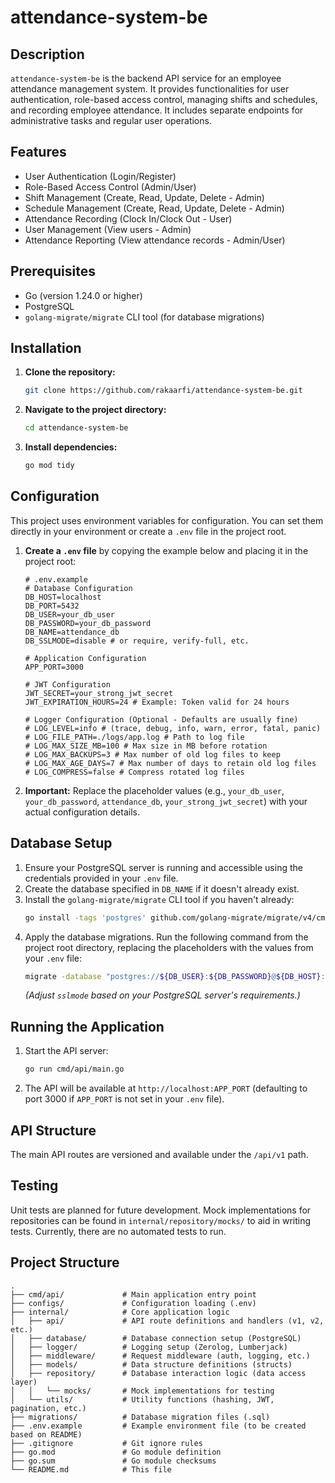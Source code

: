 # attendance-system-be

## Description

`attendance-system-be` is the backend API service for an employee attendance management system. It provides functionalities for user authentication, role-based access control, managing shifts and schedules, and recording employee attendance. It includes separate endpoints for administrative tasks and regular user operations.

## Features

*   User Authentication (Login/Register)
*   Role-Based Access Control (Admin/User)
*   Shift Management (Create, Read, Update, Delete - Admin)
*   Schedule Management (Create, Read, Update, Delete - Admin)
*   Attendance Recording (Clock In/Clock Out - User)
*   User Management (View users - Admin)
*   Attendance Reporting (View attendance records - Admin/User)

## Prerequisites

*   Go (version 1.24.0 or higher)
*   PostgreSQL
*   `golang-migrate/migrate` CLI tool (for database migrations)

## Installation

1.  **Clone the repository:**
    ```bash
    git clone https://github.com/rakaarfi/attendance-system-be.git
    ```
2.  **Navigate to the project directory:**
    ```bash
    cd attendance-system-be
    ```
3.  **Install dependencies:**
    ```bash
    go mod tidy
    ```

## Configuration

This project uses environment variables for configuration. You can set them directly in your environment or create a `.env` file in the project root.

1.  **Create a `.env` file** by copying the example below and placing it in the project root:

    ```dotenv
    # .env.example
    # Database Configuration
    DB_HOST=localhost
    DB_PORT=5432
    DB_USER=your_db_user
    DB_PASSWORD=your_db_password
    DB_NAME=attendance_db
    DB_SSLMODE=disable # or require, verify-full, etc.

    # Application Configuration
    APP_PORT=3000

    # JWT Configuration
    JWT_SECRET=your_strong_jwt_secret
    JWT_EXPIRATION_HOURS=24 # Example: Token valid for 24 hours

    # Logger Configuration (Optional - Defaults are usually fine)
    # LOG_LEVEL=info # (trace, debug, info, warn, error, fatal, panic)
    # LOG_FILE_PATH=./logs/app.log # Path to log file
    # LOG_MAX_SIZE_MB=100 # Max size in MB before rotation
    # LOG_MAX_BACKUPS=3 # Max number of old log files to keep
    # LOG_MAX_AGE_DAYS=7 # Max number of days to retain old log files
    # LOG_COMPRESS=false # Compress rotated log files
    ```

2.  **Important:** Replace the placeholder values (e.g., `your_db_user`, `your_db_password`, `attendance_db`, `your_strong_jwt_secret`) with your actual configuration details.

## Database Setup

1.  Ensure your PostgreSQL server is running and accessible using the credentials provided in your `.env` file.
2.  Create the database specified in `DB_NAME` if it doesn't already exist.
3.  Install the `golang-migrate/migrate` CLI tool if you haven't already:
    ```bash
    go install -tags 'postgres' github.com/golang-migrate/migrate/v4/cmd/migrate@latest
    ```
4.  Apply the database migrations. Run the following command from the project root directory, replacing the placeholders with the values from your `.env` file:
    ```bash
    migrate -database "postgres://${DB_USER}:${DB_PASSWORD}@${DB_HOST}:${DB_PORT}/${DB_NAME}?sslmode=${DB_SSLMODE}" -path migrations up
    ```
    *(Adjust `sslmode` based on your PostgreSQL server's requirements.)*

## Running the Application

1.  Start the API server:
    ```bash
    go run cmd/api/main.go
    ```
2.  The API will be available at `http://localhost:APP_PORT` (defaulting to port 3000 if `APP_PORT` is not set in your `.env` file).

## API Structure

The main API routes are versioned and available under the `/api/v1` path.

## Testing

Unit tests are planned for future development. Mock implementations for repositories can be found in `internal/repository/mocks/` to aid in writing tests. Currently, there are no automated tests to run.

## Project Structure

```
.
├── cmd/api/             # Main application entry point
├── configs/             # Configuration loading (.env)
├── internal/            # Core application logic
│   ├── api/             # API route definitions and handlers (v1, v2, etc.)
│   ├── database/        # Database connection setup (PostgreSQL)
│   ├── logger/          # Logging setup (Zerolog, Lumberjack)
│   ├── middleware/      # Request middleware (auth, logging, etc.)
│   ├── models/          # Data structure definitions (structs)
│   ├── repository/      # Database interaction logic (data access layer)
│   │   └── mocks/       # Mock implementations for testing
│   └── utils/           # Utility functions (hashing, JWT, pagination, etc.)
├── migrations/          # Database migration files (.sql)
├── .env.example         # Example environment file (to be created based on README)
├── .gitignore           # Git ignore rules
├── go.mod               # Go module definition
├── go.sum               # Go module checksums
└── README.md            # This file
